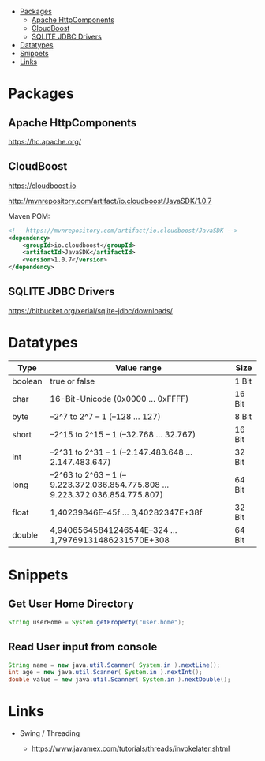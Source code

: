 
- [Packages](#packages)
  - [Apache HttpComponents](#apache-httpcomponents)
  - [CloudBoost](#cloudBoost)
  - [SQLITE JDBC Drivers](#sqlite-jdbc-drivers)
- [Datatypes](#datatypes)
- [Snippets](#snippets)
- [Links](#links)

# Packages

## Apache HttpComponents

https://hc.apache.org/

## CloudBoost

https://cloudboost.io

http://mvnrepository.com/artifact/io.cloudboost/JavaSDK/1.0.7

Maven POM:

```xml
<!-- https://mvnrepository.com/artifact/io.cloudboost/JavaSDK -->
<dependency>
    <groupId>io.cloudboost</groupId>
    <artifactId>JavaSDK</artifactId>
    <version>1.0.7</version>
</dependency>
```

## SQLITE JDBC Drivers

https://bitbucket.org/xerial/sqlite-jdbc/downloads/

# Datatypes

| Type    | Value range                                                                | Size   |
|---------|----------------------------------------------------------------------------|--------|
| boolean | true or false                                                              | 1 Bit  |
| char    | 16-Bit-Unicode (0x0000 … 0xFFFF)                                           | 16 Bit |
| byte    | –2^7 to 2^7 – 1 (–128 … 127)                                               | 8 Bit  |
| short   | –2^15 to 2^15 – 1 (–32.768 … 32.767)                                       | 16 Bit |
| int     | –2^31 to 2^31 – 1 (–2.147.483.648 … 2.147.483.647)                         | 32 Bit |
| long    | –2^63 to 2^63 – 1 (–9.223.372.036.854.775.808 … 9.223.372.036.854.775.807) | 64 Bit |
| float   | 1,40239846E–45f … 3,40282347E+38f                                          | 32 Bit |
| double  | 4,94065645841246544E–324 … 1,79769131486231570E+308                        | 64 Bit |

# Snippets

## Get User Home Directory

```java
String userHome = System.getProperty("user.home");
```

## Read User input from console

```java
String name = new java.util.Scanner( System.in ).nextLine();
int age = new java.util.Scanner( System.in ).nextInt();
double value = new java.util.Scanner( System.in ).nextDouble();
```

# Links

* Swing / Threading

  * https://www.javamex.com/tutorials/threads/invokelater.shtml
